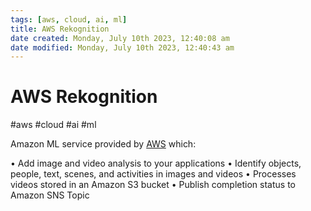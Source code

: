 ```yaml
---
tags: [aws, cloud, ai, ml]
title: AWS Rekognition
date created: Monday, July 10th 2023, 12:40:08 am
date modified: Monday, July 10th 2023, 12:40:43 am
---
```

# AWS Rekognition
#aws #cloud #ai #ml

Amazon ML service provided by [AWS](Cloud%20Computing/AWS/AWS.md) which:

• Add image and video analysis to your applications
• Identify objects, people, text, scenes, and activities
in images and videos
• Processes videos stored in an Amazon S3 bucket
• Publish completion status to Amazon SNS Topic